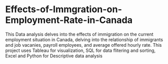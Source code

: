# Effects-of-Immgration-on-Employment-Rate-in-Canada
This Data analysis delves into the effects of immigration on the current employment situation in Canada, delving into the relationship of immigrants and job vacanies, payroll employees, and average offered hourly rate. This project uses Tableau for visualization, SQL for data flitering and sorting, Excel and Python for Descriptive data analysis 
